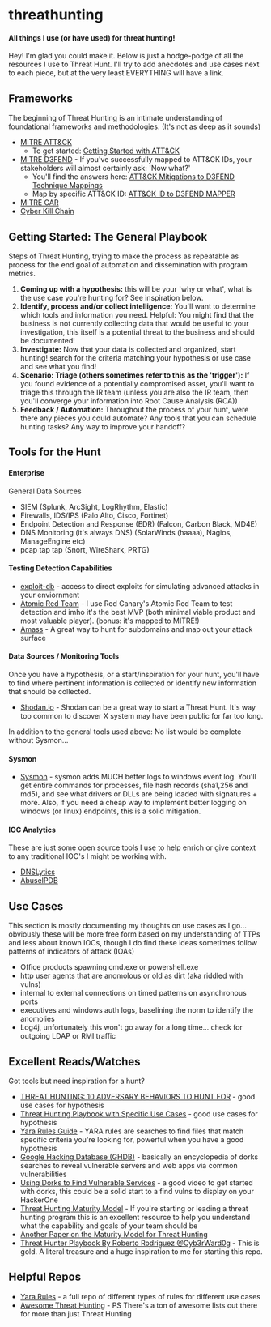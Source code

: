 # threathunting
<h4>All things I use (or have used) for threat hunting!</h4>
<p>Hey! I'm glad you could make it. Below is just a hodge-podge of all the resources I use to Threat Hunt. I'll try to add anecdotes and use cases next to each piece, but at the very least EVERYTHING will have a link.

<h2>Frameworks</h2>
<p>The beginning of Threat Hunting is an intimate understanding of foundational frameworks and methodologies. (It's not as deep as it sounds)</p>

- [MITRE ATT&CK](https://attack.mitre.org)
    - To get started: [Getting Started with ATT&CK](https://medium.com/mitre-attack/getting-started/home)
- [MITRE D3FEND](https://d3fend.mitre.org) - If you've successfully mapped to ATT&CK IDs, your stakeholders will almost certainly ask: 'Now what?'
    - You'll find the answers here: [ATT&CK Mitigations to D3FEND Technique Mappings](https://d3fend.mitre.org/mappings/attack-mitigations)
    - Map by specific ATT&CK ID: [ATT&CK ID to D3FEND MAPPER](https://d3fend.mitre.org/tools/attack-mapper)
- [MITRE CAR](https://car.mitre.org/)
- [Cyber Kill Chain](https://www.lockheedmartin.com/en-us/capabilities/cyber/cyber-kill-chain.html)

<h2>Getting Started: The General Playbook</h2>
<p>Steps of Threat Hunting, trying to make the process as repeatable as process for the end goal of automation and dissemination with program metrics.</p>

1. <b>Coming up with a hypothesis:</b> this will be your 'why or what', what is the use case you're hunting for? See inspiration below.
2. <b>Identify, process and/or collect intelligence:</b> You'll want to determine which tools and information you need. Helpful: You might find that the business is not currently collecting data that would be useful to your investigation, this itself is a potential threat to the business and should be documented!
3. <b>Investigate:</b> Now that your data is collected and organized, start hunting! search for the criteria matching your hypothesis or use case and see what you find!
4. <b>Scenario: Triage (others sometimes refer to this as the 'trigger'):</b> If you found evidence of a potentially compromised asset, you'll want to triage this through the IR team (unless you are also the IR team, then you'll converge your information into Root Cause Analysis (RCA))
5. <b>Feedback / Automation:</b> Throughout the process of your hunt, were there any pieces you could automate? Any tools that you can schedule hunting tasks? Any way to improve your handoff? 

<h2>Tools for the Hunt</h2>
<h4>Enterprise</h4>
General Data Sources

- SIEM (Splunk, ArcSight, LogRhythm, Elastic)
- Firewalls, IDS/IPS (Palo Alto, Cisco, Fortinet)
- Endpoint Detection and Response (EDR) (Falcon, Carbon Black, MD4E)
- DNS Monitoring (it's always DNS) (SolarWinds (haaaa), Nagios, ManageEngine etc)
- pcap tap tap (Snort, WireShark, PRTG)


<h4>Testing Detection Capabilities</h4>

- [exploit-db](https://www.exploit-db.com/) - access to direct exploits for simulating advanced attacks in your enviornment
- [Atomic Red Team](https://github.com/redcanaryco/atomic-red-team) - I use Red Canary's Atomic Red Team to test detection and imho it's the best MVP (both minimal viable product and most valuable player). (bonus: it's mapped to MITRE!) 
- [Amass](https://github.com/OWASP/Amass) - A great way to hunt for subdomains and map out your attack surface 

<h4>Data Sources / Monitoring Tools</h4>
<p>Once you have a hypothesis, or a start/inspiration for your hunt, you'll have to find where pertinent information is collected or identify new information that should be collected.</p>

- [Shodan.io](https://www.shodan.io) - Shodan can be a great way to start a Threat Hunt. It's way too common to discover X system may have been public for far too long.

In addition to the general tools used above: No list would be complete without Sysmon...

<h4>Sysmon</h4>

- [Sysmon](https://docs.microsoft.com/en-us/sysinternals/downloads/sysmon) - sysmon adds MUCH better logs to windows event log. You'll get entire commands for processes, file hash records (sha1,256 and md5), and see what drivers or DLLs are being loaded with signatures + more. Also, if you need a cheap way to implement better logging on windows (or linux) endpoints, this is a solid mitigation. 


<h4>IOC Analytics</h4>
<p>These are just some open source tools I use to help enrich or give context to any traditional IOC's I might be working with.</p>

- [DNSLytics](https://dnslytics.com/)
- [AbuseIPDB](https://www.abuseipdb.com/)

<h2>Use Cases</h2>

This section is mostly documenting my thoughts on use cases as I go... obviously these will be more free form based on my understanding of TTPs and less about known IOCs, though I do find these ideas sometimes follow patterns of indicators of attack (IOAs)

- Office products spawning cmd.exe or powershell.exe
- http user agents that are anomolous or old as dirt (aka riddled with vulns)
- internal to external connections on timed patterns on asynchronous ports
- executives and windows auth logs, baselining the norm to identify the anomolies
- Log4j, unfortunately this won't go away for a long time... check for outgoing LDAP or RMI traffic

<h2>Excellent Reads/Watches</h2>
<p>Got tools but need inspiration for a hunt?</p>

- [THREAT HUNTING: 10 ADVERSARY BEHAVIORS TO HUNT FOR](https://www.cybersecurity-insiders.com/threat-hunting-10-adversary-behaviors-to-hunt-for/) - good use cases for hypothesis
- [Threat Hunting Playbook with Specific Use Cases](https://cdn2.hubspot.net/hubfs/2539398/Rank%20Software_Threat%20Hunting%20Playbook.pdf) - good use cases for hypothesis
- [Yara Rules Guide](https://www.varonis.com/blog/yara-rules) - YARA rules are searches to find files that match specific criteria you're looking for, powerful when you have a good hypothesis
- [Google Hacking Database (GHDB)](https://www.exploit-db.com/google-hacking-database) - basically an encyclopedia of dorks searches to reveal vulnerable servers and web apps via common vulnerabilities 
- [Using Dorks to Find Vulnerable Services](https://www.youtube.com/watch?v=u_gOnwWEXiA) - a good video to get started with dorks, this could be a solid start to a find vulns to display on your HackerOne 
- [Threat Hunting Maturity Model](http://detect-respond.blogspot.com/2015/10/a-simple-hunting-maturity-model.html) - If you're starting or leading a threat hunting program this is an excellent resource to help you understand what the capability and goals of your team should be
- [Another Paper on the Maturity Model for Threat Hunting](https://www.threathunting.net/files/framework-for-threat-hunting-whitepaper.pdf)
- [Threat Hunter Playbook By Roberto Rodriguez @Cyb3rWard0g](https://threathunterplaybook.com/library/windows/active_directory_replication.html) - This is gold. A literal treasure and a huge inspiration to me for starting this repo.

<h2>Helpful Repos</h2>

- [Yara Rules](https://github.com/Yara-Rules/rules) - a full repo of different types of rules for different use cases
- [Awesome Threat Hunting](https://github.com/0x4D31/awesome-threat-detection) - PS There's a ton of awesome lists out there for more than just Threat Hunting
